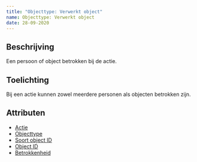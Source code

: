 ```yaml
---
title: "Objecttype: Verwerkt object"
name: Objecttype: Verwerkt object
date: 28-09-2020
---
```

## Beschrijving
Een persoon of object betrokken bij de actie.

## Toelichting
Bij een actie kunnen zowel meerdere personen als objecten betrokken zijn.

## Attributen
- [Actie](./Actie.md)
- [Objecttype](./attributen/Objecttype.md)
- [Soort object ID](./attributen/Soort_object_ID.md)
- [Object ID](./attributen/Object_ID.md)
- [Betrokkenheid](./attributen/Betrokkenheid.md)
